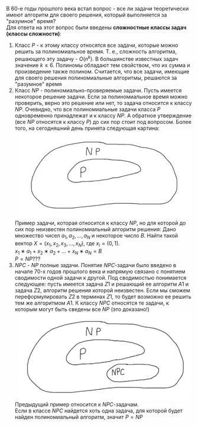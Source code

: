В 60-е годы прошлого века встал вопрос - все ли задачи теоретически имеют алгоритм для своего решения, который выполняется за "разумное" время?  
Для ответа на этот вопрос были введены **сложностные классы задач (классы сложности)**:  
1. Класс $P$ - к этому классу относятся все задачи, которые можно решить за полиномиальное время. Т. е., сложность алгоритма, решающего эту задачу - $O(n^k)$. В большинстве известных задач значение $k≤6$. Полиномы обладают тем свойством, что их сумма и произведение также полином. Считается, что все задачи, имеющие для своего решения полиномиальные алгоритмы, решаются за "разумное" время
2. Класс $NP$ - полиномиально-проверяемые задачи. Пусть имеется некоторое решение задачи. Если за полиномиальное время можно проверить, верно это решение или нет, то задача относится к классу $NP$. Очевидно, что все полиномиальные задачи класса $P$ одновременно принадлежат и к классу $NP$. А обратное утверждение (все $NP$ относятся к классу $P$) до сих пор стоит под вопросом. Более того, на сегодняшний день принята следующая картина:  
![Классы P и NP](../Pictures/05_01.%20Классы%20P%20и%20NP.png)  
Пример задачи, которая относится к классу $NP$, но для которой до сих пор неизвестен полиномиальный алгоритм решения: Дано множество чисел $a_1, a_2, ..., a_N$ и некоторое число $B$. Найти такой вектор $X = (x_1, x_2, x_3, ..., x_N)$, где $x_i=(0,1)$.  
$x_1∗a_1 + x_2∗a_2 + ... + x_N∗a_N=B$  
$P=NP???$ 
3. $NPC$ - $NP$ полные задачи. Понятие $NPC$-задачи было введено в начале 70-х годов прошлого века и напрямую связано с понятием сводимости одной задачи к другой. Под сводимостью понимается следующее: пусть имеется задача $Z1$ и решающий ее алгоритм $A1$ и задача $Z2$, алгоритм решения которой неизвестен. Если мы сможем переформулировать $Z2$ в терминах $Z1$, то будет возможно ее решить тем же алгоритмом $A1$. К классу $NPC$ относятся те задачи, к которым могут быть сведены все $NP$ (это доказано!)  
![Классы P, NP и NPC](../Pictures/05_02.%20Классы%20P,%20NP%20и%20NPC.png)  
Предыдущий пример относится к $NPC$-задачам.  
Если в классе $NPC$ найдется хоть одна задача, для которой будет найден полиномиальный алгоритм, значит $P=NP$